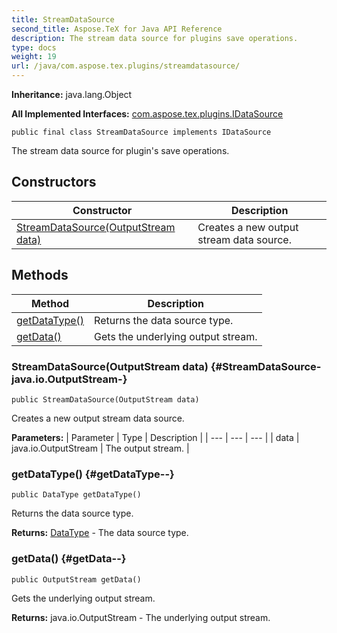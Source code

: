 ```yaml
---
title: StreamDataSource
second_title: Aspose.TeX for Java API Reference
description: The stream data source for plugins save operations.
type: docs
weight: 19
url: /java/com.aspose.tex.plugins/streamdatasource/
---
```

**Inheritance:**
java.lang.Object

**All Implemented Interfaces:**
[com.aspose.tex.plugins.IDataSource](../../com.aspose.tex.plugins/idatasource)
```
public final class StreamDataSource implements IDataSource
```

The stream data source for plugin's save operations.
## Constructors

| Constructor | Description |
| --- | --- |
| [StreamDataSource(OutputStream data)](#StreamDataSource-java.io.OutputStream-) | Creates a new output stream data source. |
## Methods

| Method | Description |
| --- | --- |
| [getDataType()](#getDataType--) | Returns the data source type. |
| [getData()](#getData--) | Gets the underlying output stream. |
### StreamDataSource(OutputStream data) {#StreamDataSource-java.io.OutputStream-}
```
public StreamDataSource(OutputStream data)
```


Creates a new output stream data source.

**Parameters:**
| Parameter | Type | Description |
| --- | --- | --- |
| data | java.io.OutputStream | The output stream. |

### getDataType() {#getDataType--}
```
public DataType getDataType()
```


Returns the data source type.

**Returns:**
[DataType](../../com.aspose.tex.plugins/datatype) - The data source type.
### getData() {#getData--}
```
public OutputStream getData()
```


Gets the underlying output stream.

**Returns:**
java.io.OutputStream - The underlying output stream.
